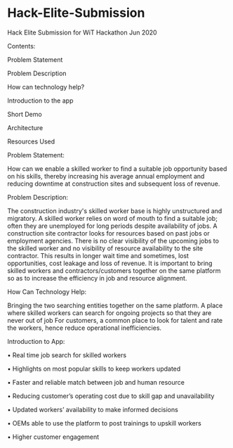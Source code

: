 # Hack-Elite-Submission
Hack Elite Submission for WiT Hackathon Jun 2020


Contents:

Problem Statement

Problem Description

How can technology help?

Introduction to the app

Short Demo

Architecture

Resources Used




Problem Statement: 

How can we enable a skilled worker to find a suitable job opportunity based on his skills, thereby increasing his average annual employment and reducing downtime at construction sites and subsequent loss of revenue.



Problem Description:

The construction industry's skilled worker base is highly unstructured and migratory.
A skilled worker relies on word of mouth to find a suitable job; often they are unemployed for long periods despite availability of jobs.
A construction site contractor looks for resources based on past jobs or employment agencies. 
There is no clear visibility of the upcoming jobs to the skilled worker and no visibility of resource availability to the site contractor. 
This results in longer wait time and sometimes, lost opportunities, cost leakage and loss of revenue.
It is important to bring skilled workers and contractors/customers together on the same platform so as to increase the efficiency in job and resource alignment.


How Can Technology Help:

Bringing the two searching entities together on the same platform. 
A place where skilled workers can search for ongoing projects so that they are never out of job
For customers, a common place to look for talent and rate the workers, hence reduce operational inefficiencies.

Introduction to App:

• Real time job search for skilled workers

• Highlights on most popular skills to keep workers updated

• Faster and reliable match between job and human resource

• Reducing customer’s operating cost due to skill gap and unavailability

• Updated workers’ availability to make informed decisions

• OEMs able to use the platform to post trainings to upskill workers

• Higher customer engagement



